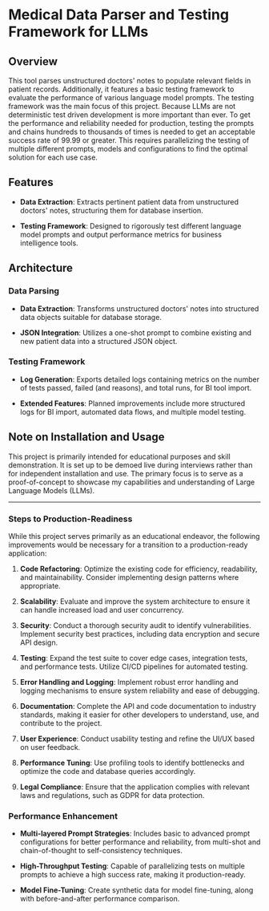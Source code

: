 # Medical Data Parser and Testing Framework for LLMs

## Overview

This tool parses unstructured doctors' notes to populate relevant fields in patient records. Additionally, it features a basic testing framework to evaluate the performance of various language model prompts. The testing framework was the main focus of this project. Because LLMs are not deterministic test driven development is more important than ever. To get the performance and reliability needed for production, testing the prompts and chains hundreds to thousands of times is needed to get an acceptable success rate of 99.99 or greater. This requires parallelizing the testing of multiple different prompts, models and configurations to find the optimal solution for each use case. 

## Features

- **Data Extraction**: Extracts pertinent patient data from unstructured doctors' notes, structuring them for database insertion.
  
- **Testing Framework**: Designed to rigorously test different language model prompts and output performance metrics for business intelligence tools.

## Architecture

### Data Parsing

- **Data Extraction**: Transforms unstructured doctors' notes into structured data objects suitable for database storage.
  
- **JSON Integration**: Utilizes a one-shot prompt to combine existing and new patient data into a structured JSON object.

### Testing Framework

- **Log Generation**: Exports detailed logs containing metrics on the number of tests passed, failed (and reasons), and total runs, for BI tool import.

- **Extended Features**: Planned improvements include more structured logs for BI import, automated data flows, and multiple model testing.

## Note on Installation and Usage

This project is primarily intended for educational purposes and skill demonstration. It is set up to be demoed live during interviews rather than for independent installation and use. The primary focus is to serve as a proof-of-concept to showcase my capabilities and understanding of Large Language Models (LLMs).

---

### Steps to Production-Readiness

While this project serves primarily as an educational endeavor, the following improvements would be necessary for a transition to a production-ready application:

1. **Code Refactoring**: Optimize the existing code for efficiency, readability, and maintainability. Consider implementing design patterns where appropriate.
  
2. **Scalability**: Evaluate and improve the system architecture to ensure it can handle increased load and user concurrency.
  
3. **Security**: Conduct a thorough security audit to identify vulnerabilities. Implement security best practices, including data encryption and secure API design.
  
4. **Testing**: Expand the test suite to cover edge cases, integration tests, and performance tests. Utilize CI/CD pipelines for automated testing.
  
5. **Error Handling and Logging**: Implement robust error handling and logging mechanisms to ensure system reliability and ease of debugging.
  
6. **Documentation**: Complete the API and code documentation to industry standards, making it easier for other developers to understand, use, and contribute to the project.
  
7. **User Experience**: Conduct usability testing and refine the UI/UX based on user feedback.
  
8. **Performance Tuning**: Use profiling tools to identify bottlenecks and optimize the code and database queries accordingly.
  
9. **Legal Compliance**: Ensure that the application complies with relevant laws and regulations, such as GDPR for data protection.


### Performance Enhancement

- **Multi-layered Prompt Strategies**: Includes basic to advanced prompt configurations for better performance and reliability, from multi-shot and chain-of-thought to self-consistency techniques.

- **High-Throughput Testing**: Capable of parallelizing tests on multiple prompts to achieve a high success rate, making it production-ready.
    
- **Model Fine-Tuning**: Create synthetic data for model fine-tuning, along with before-and-after performance comparison.
